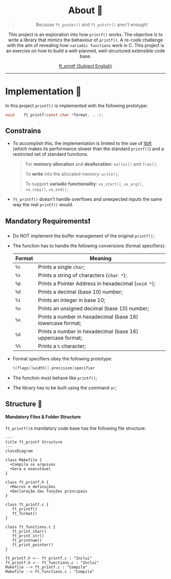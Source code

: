 <a name="readme-top"></a>
<div align="center">


# About :pushpin:

</div>

<div align=center>

> Because `ft_putnbr()` and `ft_putstr()` aren't enough!

This project is an exploration into how `printf()` works. The objective is to write a library that mimics the behaviour of `printf()`. A re-code challenge with the aim of revealing how `variadic functions` work in C. This project is an exercise on how to build a well-planned, well-structured extensible code base.

[ft_printf (Subject English)](/ft_printf.en.subject.pdf)



____

<div align="left">

# Implementation :scroll:

In this project `printf()` is implemented with the following prototype:

```c
void	ft_printf(const char *format, ...);
```

## Constrains 

- To accomplish this, the implementation is limited to the use of [libft](https://github.com/PedroZappa/libft) (which makes its performance slower than the standard `printf()`) and a restricted set of standard functions.

    > For **memory allocation** and **deallocation**: `malloc()` and `free()`; 
    >
    > To **write** into the allocated memory: `write()`;
    >
    > To support **variadic functionality**: `va_start()`, `va_arg()`, `va_copy()`, `va_end()`;

- `ft_printf()` doesn't handle overflows and unexpected inputs the same way the real `printf()` would.

## Mandatory Requirements:exclamation:

- Do NOT implement the buffer management of the original `printf()`;
- The function has to handle the following conversions (format specifiers):

    | Format | Meaning |
    |--------|---------|
    | `%c` | Prints a single `char`;
    | `%s` | Prints a string of characters (`char *`);
    | `%p` | Prints a Pointer Address in hexadecimal (`void *`);
    | `%d` | Prints a decimal (base 10) number;
    | `%i` | Prints an integer in base 10;
    | `%u` | Prints an unsigned decimal (base 10) number;
    | `%x` | Prints a number in hexadecimal (base 16) lowercase format;
    | `%X` | Prints a number in hexadecimal (base 16) uppercase format;
    | `%%` | Prints a `%` character;

- Format specifiers obey the following prototype:

    ```c
    %[flags][width][.precision]specifier
    ```

- The function must behave like `printf()`;

- The library has to be built using the command `ar`;



## Structure :construction:

#### Mandatory Files & Folder Structure

`ft_printf()`s mandatory code base has the following file structure:

```mermaid
---
title ft_printf Structure
---
classDiagram

class Makefile {
  +Compila os arquivos
  +Gera o executável
}

class ft_printf.h {
  +Macros e definições
  +Declaração das funções principais
}

class ft_printf.c {
   ft_printf()
   ft_format()
}

class ft_functions.c {
   ft_print_char()
   ft_print_str()
   ft_printnum()
   ft_print_pointer()
}

ft_printf.h <-- ft_printf.c : "Inclui"
ft_printf.h <-- ft_functions.c : "Inclui"
Makefile --> ft_printf.c : "Compila"
Makefile --> ft_functions.c : "Compila"

```

